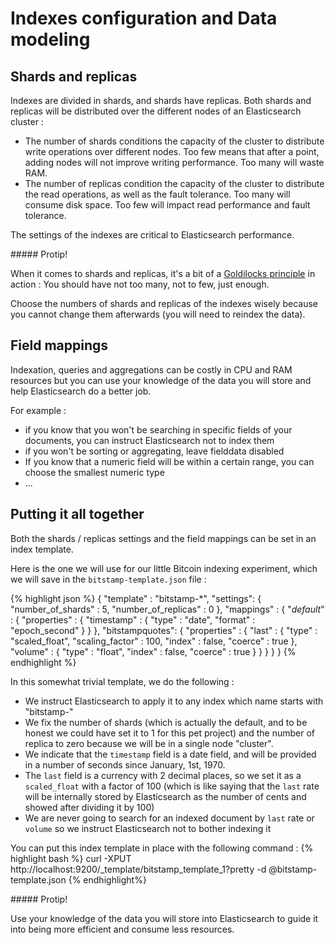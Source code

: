 # Indexes configuration and Data modeling

## Shards and replicas

Indexes are divided in shards, and shards have replicas. Both shards and
replicas will be distributed over the different nodes of an Elasticsearch
cluster :

* The number of shards conditions the capacity of the cluster to distribute
  write operations over different nodes. Too few means that after a point,
  adding nodes will not improve writing performance. Too many will waste RAM.
* The number of replicas condition the capacity of the cluster to distribute
  the read operations, as well as the fault tolerance. Too many will consume
  disk space. Too few will impact read performance and fault tolerance.

The settings of the indexes are critical to Elasticsearch performance.

<div class="note protip">
##### Protip!

When it comes to shards and replicas, it's a bit of a [Goldilocks
principle](https://en.wikipedia.org/wiki/Goldilocks_principle) in action : You
should have not too many, not to few, just enough.

Choose the numbers of shards and replicas of the indexes wisely because you
cannot change them afterwards (you will need to reindex the data).
</div>

## Field mappings

Indexation, queries and aggregations can be costly in CPU and RAM resources but
you can use your knowledge of the data you will store and help Elasticsearch do
a better job.

For example :

* if you know that you won't be searching in specific fields of your documents,
  you can instruct Elasticsearch not to index them
* if you won't be sorting or aggregating, leave fielddata disabled
* If you know that a numeric field will be within a certain range, you can choose the smallest numeric type
* ...

## Putting it all together

Both the shards / replicas settings and the field mappings can be set in an
index template.

Here is the one we will use for our little Bitcoin indexing experiment, which
we will save in the `bitstamp-template.json` file :

{% highlight json %}
{
        "template" : "bitstamp-*",
        "settings": {
                "number_of_shards" : 5,
                "number_of_replicas" : 0
        },
        "mappings" : {
                "_default_" : {
                        "properties" : {
                                "timestamp" : {
                                        "type" : "date",
                                        "format" : "epoch_second"
                                }
                        }
                },
                "bitstampquotes": {
                        "properties" : {
                                "last" : {
                                        "type" : "scaled_float",
                                        "scaling_factor" : 100,
                                        "index" : false,
                                        "coerce" : true
                                },
                                "volume" : {
                                        "type" : "float",
                                        "index" : false,
                                        "coerce" : true
                                }
                        }
                }
        }
}
{% endhighlight %}

In this somewhat trivial template, we do the following : 

* We instruct Elasticsearch to apply it to any index which name starts with
"bitstamp-" 
* We fix the number of shards (which is actually the default, and to be honest
we could have set it to 1 for this pet project) and the number of replica to
zero because we will be in a single node "cluster".
* We indicate that the `timestamp` field is a date field, and will be provided
in a number of seconds since January, 1st, 1970.
* The `last` field is a currency with 2 decimal places, so we set it as a
`scaled_float` with a factor of 100 (which is like saying that the `last` rate
will be internally stored by Elasticsearch as the number of cents and showed
after dividing it by 100)
* We are never going to search for an indexed document by `last` rate or
`volume` so we instruct Elasticsearch not to bother indexing it

You can put this index template in place with the following command :
{% highlight bash %}
curl -XPUT http://localhost:9200/_template/bitstamp_template_1?pretty -d @bitstamp-template.json
{% endhighlight%}

<div class="note protip">
##### Protip!

Use your knowledge of the data you will store into Elasticsearch to guide it
into being more efficient and consume less resources.
</div>
